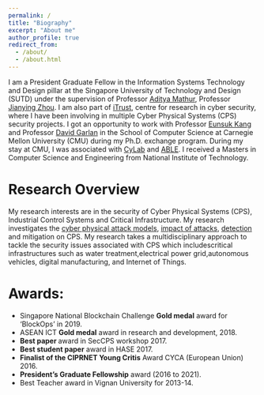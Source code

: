 ```yaml
---
permalink: /
title: "Biography"
excerpt: "About me"
author_profile: true
redirect_from: 
  - /about/
  - /about.html
---
```



I am a President Graduate Fellow in the Information Systems Technology and Design pillar at the Singapore University of Technology and Design (SUTD) under the supervision of Professor [Aditya Mathur](https://www.cs.purdue.edu/people/faculty/apm.html), Professor [Jianying Zhou](http://jianying.space/). I am also part of [iTrust](https://itrust.sutd.edu.sg/), centre for research in cyber security, where I have been involving in multiple Cyber Physical Systems (CPS) security projects.
I got an opportunity to work with Professor [Eunsuk Kang](https://www.isri.cmu.edu/people/core-faculty/kang-eunsuk.html) and Professor [David Garlan](https://www.cs.cmu.edu/~garlan/) in the School of Computer Science at Carnegie Mellon University (CMU) during my Ph.D. exchange program. During my stay at CMU, I was associated with [CyLab](https://www.cylab.cmu.edu/) and [ABLE](https://www.cs.cmu.edu/~able/). I received a Masters in Computer Science and Engineering from National Institute of Technology. 

Research Overview
======

My research interests are in the security of Cyber Physical Systems (CPS), Industrial Control Systems and Critical Infrastructure. My research investigates  the  [cyber  physical  attack  models](https://ieeexplore.ieee.org/abstract/document/7552024), [impact  of  attacks](https://ieeexplore.ieee.org/abstract/document/7423145), [detection](https://ieeexplore.ieee.org/abstract/document/8486707) and  mitigation on CPS. My research takes a multidisciplinary approach to tackle the security issues associated with CPS which includescritical infrastructures such as water treatment,electrical power grid,autonomous vehicles, digital manufacturing, and Internet of Things. 


<!-- ### <span style="color:red"> Looking for: </span> -->



Awards:
======

* Singapore National Blockchain Challenge <b> Gold medal</b> award for ‘BlockOps’ in 2019.
* ASEAN ICT <b> Gold medal</b> award in research and development, 2018.
* <b>Best paper </b> award in SecCPS workshop 2017.
* <b>Best student paper</b> award in HASE 2017.
* <b>Finalist of the CIPRNET Young Critis</b> Award CYCA (European Union) 2016.
* <b>President’s Graduate Fellowship</b> award (2016 to 2021).
* Best Teacher award in Vignan University for 2013-14.




<!-- <div class="special-class" markdown="1" style="font-size: 40px">
	I am looking for collaborations in Cyber Physical Systems Security. 
</div>
 -->
